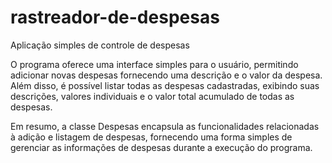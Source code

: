 # rastreador-de-despesas
Aplicação simples de controle de despesas

O programa oferece uma interface simples para o usuário, permitindo adicionar novas despesas fornecendo uma descrição e o valor da despesa. Além disso, é possível listar todas as despesas cadastradas, exibindo suas descrições, valores individuais e o valor total acumulado de todas as despesas.

Em resumo, a classe Despesas encapsula as funcionalidades relacionadas à adição e listagem de despesas, fornecendo uma forma simples de gerenciar as informações de despesas durante a execução do programa.
